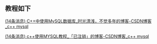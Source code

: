 ## 教程如下

[(14条消息) C++中使用MySQL数据库_时光清浅，不觉多年的博客-CSDN博客_c++ mysql](https://blog.csdn.net/weixin_43450564/article/details/115537977)



[(14条消息) c++使用MYSQL教程_「已注销」的博客-CSDN博客_c++ mysql](https://blog.csdn.net/xiyangsu2617/article/details/83243948)

